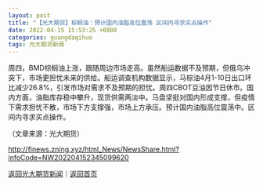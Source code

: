```yaml
---
layout: post
title: "【光大期货】棕榈油：预计国内油脂高位震荡 区间内寻求买点操作"
date: 2022-04-15 15:53:25 +0800
categories: guangdaqihuo
tags: 光大期货新闻
---
```

<p>周四，BMD棕榈油上涨，跟随周边市场走高。虽然船运数据不及预期，但俄乌冲突下，市场更担忧未来的供给。船运调查机构数据显示，马棕油4月1-10日出口环比减少26.8%，引发市场对需求不及预期的担忧。周四CBOT豆油因节日休市。国内方面，油脂库存稳中攀升，现货供需两淡中。马盘坚挺对国内形成支撑，但疫情下需求担忧不散，市场下方支撑强，市场上方承压。预计国内油脂高位震荡中。区间内寻求买点操作。</p><p class="em_media">（文章来源：光大期货）</p>

<http://finews.zning.xyz/html_News/NewsShare.html?infoCode=NW202204152345099620>

[返回光大期货新闻](//finews.withounder.com/category/guangdaqihuo.html)｜[返回首页](//finews.withounder.com/)